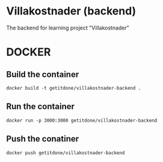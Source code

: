# Villakostnader (backend)

The backend for learning project "Villakostnader"

# DOCKER

## Build the container

`docker build -t getitdone/villakostnader-backend .`

## Run the container

`docker run -p 3000:3000 getitdone/villakostnader-backend`

## Push the conatiner

`docker push getitdone/villakostnader-backend`
